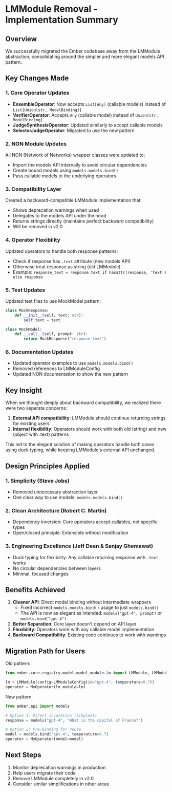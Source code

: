 # LMModule Removal - Implementation Summary

## Overview
We successfully migrated the Ember codebase away from the LMModule abstraction, consolidating around the simpler and more elegant models API pattern.

## Key Changes Made

### 1. Core Operator Updates
- **EnsembleOperator**: Now accepts `List[Any]` (callable models) instead of `List[Union[str, ModelBinding]]`
- **VerifierOperator**: Accepts `Any` (callable model) instead of `Union[str, ModelBinding]`
- **JudgeSynthesisOperator**: Updated similarly to accept callable models
- **SelectorJudgeOperator**: Migrated to use the new pattern

### 2. NON Module Updates
All NON (Network of Networks) wrapper classes were updated to:
- Import the models API internally to avoid circular dependencies
- Create bound models using `models.models.bind()` 
- Pass callable models to the underlying operators

### 3. Compatibility Layer
Created a backward-compatible LMModule implementation that:
- Shows deprecation warnings when used
- Delegates to the models API under the hood
- Returns strings directly (maintains perfect backward compatibility)
- Will be removed in v2.0

### 4. Operator Flexibility
Updated operators to handle both response patterns:
- Check if response has `.text` attribute (new models API)
- Otherwise treat response as string (old LMModule)
- Example: `response_text = response.text if hasattr(response, 'text') else response`

### 5. Test Updates
Updated test files to use MockModel pattern:
```python
class MockResponse:
    def __init__(self, text: str):
        self.text = text

class MockModel:
    def __call__(self, prompt: str):
        return MockResponse("response text")
```

### 6. Documentation Updates
- Updated operator examples to use `models.models.bind()`
- Removed references to LMModuleConfig
- Updated NON documentation to show the new pattern

## Key Insight

When we thought deeply about backward compatibility, we realized there were two separate concerns:
1. **External API compatibility**: LMModule should continue returning strings for existing users
2. **Internal flexibility**: Operators should work with both old (string) and new (object with .text) patterns

This led to the elegant solution of making operators handle both cases using duck typing, while keeping LMModule's external API unchanged.

## Design Principles Applied

### 1. Simplicity (Steve Jobs)
- Removed unnecessary abstraction layer
- One clear way to use models: `models.models.bind()`

### 2. Clean Architecture (Robert C. Martin)  
- Dependency inversion: Core operators accept callables, not specific types
- Open/closed principle: Extensible without modification

### 3. Engineering Excellence (Jeff Dean & Sanjay Ghemawat)
- Duck typing for flexibility: Any callable returning response with `.text` works
- No circular dependencies between layers
- Minimal, focused changes

## Benefits Achieved

1. **Cleaner API**: Direct model binding without intermediate wrappers
   - Fixed incorrect `models.models.bind()` usage to just `models.bind()`
   - The API is now as elegant as intended: `models("gpt-4", prompt)` or `models.bind("gpt-4")`
2. **Better Separation**: Core layer doesn't depend on API layer
3. **Flexibility**: Operators work with any callable model implementation
4. **Backward Compatibility**: Existing code continues to work with warnings

## Migration Path for Users

Old pattern:
```python
from ember.core.registry.model.model_module.lm import LMModule, LMModuleConfig

lm = LMModule(config=LMModuleConfig(id="gpt-4", temperature=0.7))
operator = MyOperator(lm_module=lm)
```

New pattern:
```python
from ember.api import models

# Option 1: Direct invocation (simplest)
response = models("gpt-4", "What is the capital of France?")

# Option 2: Pre-binding for reuse
model = models.bind("gpt-4", temperature=0.7)
operator = MyOperator(model=model)
```

## Next Steps
1. Monitor deprecation warnings in production
2. Help users migrate their code
3. Remove LMModule completely in v2.0
4. Consider similar simplifications in other areas